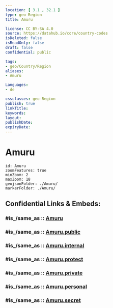 ```yaml
---
location: [ 3.1 , 32.1 ] 
type: geo-Region
title: Amuru

license: CC BY-SA 4.0
source: https://datahub.io/core/country-codes
isDeleted: false
isReadOnly: false
draft: false
confidential: public

tags:
- geo/Country/Region
aliases:
- Amuru

Languages:
- de

cssclasses: geo-Region
publish: true
linkTitle: 
keywords: 
layout: 
publishDate: 
expiryDate: 
---
```


# Amuru

```leaflet
id: Amuru
zoomFeatures: true 
minZoom: 2 
maxZoom: 18
geojsonFolder: ./Amuru/
markerFolder: ./Amuru/
```


## Confidential Links & Embeds: 

### #is_/same_as :: [Amuru](/_Standards/Earth/Continent/Africa/Africa~Central/Uganda/regions~Uganda/Uganda~North/Amuru.md) 

### #is_/same_as :: [Amuru.public](/_public/Earth/Continent/Africa/Africa~Central/Uganda/regions~Uganda/Uganda~North/Amuru.public.md) 

### #is_/same_as :: [Amuru.internal](/_internal/Earth/Continent/Africa/Africa~Central/Uganda/regions~Uganda/Uganda~North/Amuru.internal.md) 

### #is_/same_as :: [Amuru.protect](/_protect/Earth/Continent/Africa/Africa~Central/Uganda/regions~Uganda/Uganda~North/Amuru.protect.md) 

### #is_/same_as :: [Amuru.private](/_private/Earth/Continent/Africa/Africa~Central/Uganda/regions~Uganda/Uganda~North/Amuru.private.md) 

### #is_/same_as :: [Amuru.personal](/_personal/Earth/Continent/Africa/Africa~Central/Uganda/regions~Uganda/Uganda~North/Amuru.personal.md) 

### #is_/same_as :: [Amuru.secret](/_secret/Earth/Continent/Africa/Africa~Central/Uganda/regions~Uganda/Uganda~North/Amuru.secret.md)

